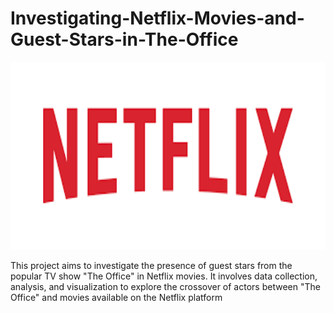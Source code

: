 # Investigating-Netflix-Movies-and-Guest-Stars-in-The-Office

<p align="center">
  <img src="img.png" alt="Image Description" width="700" height="300">
</p>
This project aims to investigate the presence of guest stars from the popular TV show "The Office" in Netflix movies. It involves data collection, analysis, and visualization to explore the crossover of actors between "The Office" and movies available on the Netflix platform
